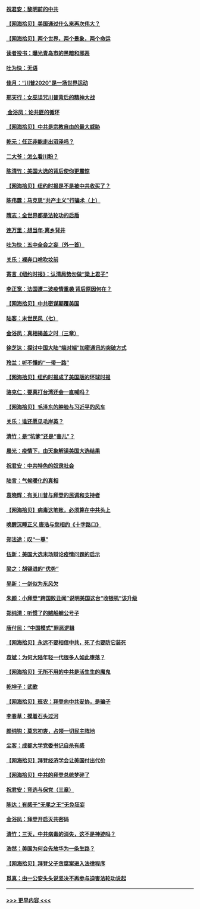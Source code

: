 #### [祝君安：黎明前的中共](../pages/nsc993/n12524071.md?t=11051902) 
#### [【网海拾贝】美国通过什么来再次伟大？](../pages/nsc993/n12523844.md?t=11051902) 
#### [【网海拾贝】两个世界，两个景象，两个命运](../pages/nsc993/n12521419.md?t=11051902) 
#### [读者投书：曝光青岛市的黑暗和邪恶](../pages/nsc993/n12520988.md?t=11051902) 
#### [吐为快：无语](../pages/nsc993/n12518588.md?t=11051902) 
#### [佳月：“川普2020”是一场世界运动](../pages/nsc993/n12518581.md?t=11051902) 
#### [邢天行：女巫诅咒川普背后的精神大战](../pages/nsc993/n12517257.md?t=11051902) 
#### [ 金浴凤：论共匪的循环](../pages/nsc993/n12517133.md?t=11051902) 
#### [【网海拾贝】中共是宗教自由的最大威胁](../pages/nsc993/n12516879.md?t=11051902) 
#### [乾元：任正非能走出沼泽吗？](../pages/nsc993/n12515831.md?t=11051902) 
#### [二大爷：怎么看川粉？](../pages/nsc993/n12515820.md?t=11051902) 
#### [陈清竹：美国大选的背后使你更震惊](../pages/nsc993/n12515589.md?t=11051902) 
#### [【网海拾贝】纽约时报是不是被中共收买了？](../pages/nsc993/n12515122.md?t=11051902) 
#### [陈伟霆：马克思“共产主义”行骗术（上）](../pages/nsc993/n12510217.md?t=11051902) 
#### [隋志：全世界都是法轮功的后盾](../pages/nsc993/n12510636.md?t=11051902) 
#### [连万里：想当年‧离乡背井](../pages/nsc993/n12510623.md?t=11051902) 
#### [吐为快：五中全会之妄（外一首）](../pages/nsc993/n12510470.md?t=11051902) 
#### [关乐：裸奔口哨吹坟前](../pages/nsc993/n12510403.md?t=11051902) 
#### [寄言《纽约时报》：认清局势勿做“梁上君子”](../pages/nsc993/n12510042.md?t=11051902) 
#### [李正宽：法国遭二波疫情重袭 背后原因何在？](../pages/nsc993/n12509971.md?t=11051902) 
#### [【网海拾贝】中共密谋颠覆美国](../pages/nsc993/n12509816.md?t=11051902) 
#### [陆客：末世民风（七）](../pages/nsc993/n12507822.md?t=11051902) 
#### [金浴凤：真相揭盖之时（三章）](../pages/nsc993/n12507804.md?t=11051902) 
#### [徐芝达：探讨中国大陆“端对端”加密通讯的突破方式](../pages/nsc993/n12507682.md?t=11051902) 
#### [玲兰：听不懂的“一带一路”](../pages/nsc993/n12507669.md?t=11051902) 
#### [【网海拾贝】纽约时报成了美国版的环球时报](../pages/nsc993/n12507053.md?t=11051902) 
#### [骆克仁：要真打台湾还会一直喊吗？](../pages/nsc993/n12506843.md?t=11051902) 
#### [【网海拾贝】毛泽东的肿脸与习近平的风车](../pages/nsc993/n12504537.md?t=11051902) 
#### [关乐：谁还愿见毛岸英？](../pages/nsc993/n12503866.md?t=11051902) 
#### [清竹：是“坑爹”还是“害儿”？](../pages/nsc993/n12503034.md?t=11051902) 
#### [晨光：疫情下，由天象解读美国大选结果](../pages/nsc993/n12502536.md?t=11051902) 
#### [祝君安：中共特色的奴隶社会](../pages/nsc993/n12501529.md?t=11051902) 
#### [陆言：气候暖化的真相](../pages/nsc993/n12501183.md?t=11051902) 
#### [袁晓辉：有关川普与拜登的民调和支持者](../pages/nsc993/n12500433.md?t=11051902) 
#### [【网海拾贝】病毒这笔账，必须算在中共头上](../pages/nsc993/n12500320.md?t=11051902) 
#### [唤醒沉睡正义 唐浩与您相约《十字路口》](../pages/nsc993/n12497980.md?t=11051902) 
#### [郑法途：叹“一尊”](../pages/nsc993/n12498837.md?t=11051902) 
#### [伍新：美国大选末场辩论疫情问题的启示](../pages/nsc993/n12498829.md?t=11051902) 
#### [梁之：胡锡进的“优势”](../pages/nsc993/n12498780.md?t=11051902) 
#### [吴新：一剑似为东风欠](../pages/nsc993/n12498772.md?t=11051902) 
#### [朱颜：小拜登“跨国败丑闻”说明美国这台“收银机”该升级](../pages/nsc993/n12498731.md?t=11051902) 
#### [郑纯清：听惯了的贼船艄公号子](../pages/nsc993/n12498721.md?t=11051902) 
#### [唐付民：“中国模式”罪恶逻辑](../pages/nsc993/n12498310.md?t=11051902) 
#### [【网海拾贝】永远不要相信中共，死了也要防它装死](../pages/nsc993/n12498162.md?t=11051902) 
#### [袁斌：为何大陆年轻一代很多人如此堕落？](../pages/nsc993/n12495696.md?t=11051902) 
#### [【网海拾贝】无所不用的中共是活生生的魔鬼](../pages/nsc993/n12495621.md?t=11051902) 
#### [乾坤子：武歌](../pages/nsc993/n12493391.md?t=11051902) 
#### [【网海拾贝】班农：拜登向中共妥协，是骗子](../pages/nsc993/n12492877.md?t=11051902) 
#### [李春草：摸着石头过河](../pages/nsc993/n12491121.md?t=11051902) 
#### [颜纯钩：莫忘初衷，占领一切民主阵地](../pages/nsc993/n12490965.md?t=11051902) 
#### [尘客：成都大学党委书记自杀有感](../pages/nsc993/n12490950.md?t=11051902) 
#### [【网海拾贝】拜登经济学会让美国付出代价](../pages/nsc993/n12489662.md?t=11051902) 
#### [【网海拾贝】中共的拜登总统梦碎了](../pages/nsc993/n12487896.md?t=11051902) 
#### [祝君安：竞选与保党（三章）](../pages/nsc993/n12487258.md?t=11051902) 
#### [陈达：有感于“无冕之王”无免狂妄](../pages/nsc993/n12485133.md?t=11051902) 
#### [金浴凤：拜登开启灭共密码](../pages/nsc993/n12485125.md?t=11051902) 
#### [清竹：三天，中共病毒的消失，这不是神迹吗？](../pages/nsc993/n12485027.md?t=11051902) 
#### [浩然：美国为何会先放华为一条生路？](../pages/nsc993/n12484997.md?t=11051902) 
#### [【网海拾贝】拜登父子贪腐案进入法律程序](../pages/nsc993/n12484957.md?t=11051902) 
#### [觅真：由一公安头头说坚决不再参与迫害法轮功说起](../pages/nsc993/n12484212.md?t=11051902) 

----
#### [ >>> 更早内容 <<< ](../indexes/nsc993-earlier.md)
